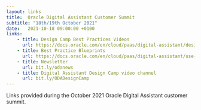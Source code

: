 ```yaml
---
layout: links
title:  Oracle Digital Assistant Customer Summit
subtitle: "18th/19th October 2021"
date:   2021-10-18 09:00:00 +0100
links:
    - title: Design Camp Best Practices Videos
      url: https://docs.oracle.com/en/cloud/paas/digital-assistant/design-camp.html
    - title: Best Practice Blueprints
      url: https://docs.oracle.com/en/cloud/paas/digital-assistant/use-chatbot/preparation-and-best-practices.html
    - title: Newsletter 
      url: bit.ly/odanews
    - title: Digital Assistant Design Camp video channel
      url: bit.ly/ODADesignCamp
---
```

Links provided during the October 2021 Oracle Digital Assistant customer summit. 
